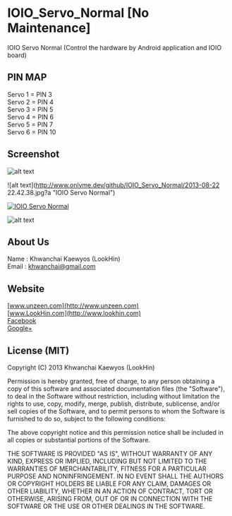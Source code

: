 IOIO_Servo_Normal [No Maintenance]
=================

IOIO Servo Normal (Control the hardware by Android application and IOIO board)

## PIN MAP
Servo 1 = PIN 3  
Servo 2 = PIN 4  
Servo 3 = PIN 5  
Servo 4 = PIN 6  
Servo 5 = PIN 7  
Servo 6 = PIN 10  


## Screenshot

![alt text](http://www.onlyme.dev/github/IOIO_Servo_Normal/2013-08-21_23-52-03.png?a "IOIO Servo Normal")

![alt text](http://www.onlyme.dev/github/IOIO_Servo_Normal/2013-08-22 22.42.38.jpg?a "IOIO Servo Normal")

[![IOIO Servo Normal](http://img.youtube.com/vi/AsxKpegsDK0/0.jpg)](http://www.youtube.com/watch?v=AsxKpegsDK0)

![alt text](http://www.onlyme.dev/github/IOIO_Servo_Normal/fritzing.jpg "IOIO Servo Normal")


## About Us
Name : Khwanchai Kaewyos (LookHin)  
Email : khwanchai@gmail.com

## Website
[www.unzeen.com](http://www.unzeen.com)  
[www.LookHin.com](http://www.lookhin.com)  
[Facebook](https://www.facebook.com/LookHin)  
[Google+](https://plus.google.com/u/0/115201343913237885999/posts)




## License (MIT)

Copyright (C) 2013 Khwanchai Kaewyos (LookHin)

Permission is hereby granted, free of charge, to any person obtaining a copy of this software and associated documentation files (the "Software"), to deal in the Software without restriction, including without limitation the rights to use, copy, modify, merge, publish, distribute, sublicense, and/or sell copies of the Software, and to permit persons to whom the Software is furnished to do so, subject to the following conditions:

The above copyright notice and this permission notice shall be included in all copies or substantial portions of the Software.

THE SOFTWARE IS PROVIDED "AS IS", WITHOUT WARRANTY OF ANY KIND, EXPRESS OR IMPLIED, INCLUDING BUT NOT LIMITED TO THE WARRANTIES OF MERCHANTABILITY, FITNESS FOR A PARTICULAR PURPOSE AND NONINFRINGEMENT. IN NO EVENT SHALL THE AUTHORS OR COPYRIGHT HOLDERS BE LIABLE FOR ANY CLAIM, DAMAGES OR OTHER LIABILITY, WHETHER IN AN ACTION OF CONTRACT, TORT OR OTHERWISE, ARISING FROM, OUT OF OR IN CONNECTION WITH THE SOFTWARE OR THE USE OR OTHER DEALINGS IN THE SOFTWARE.
